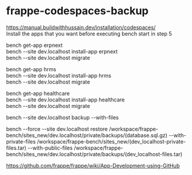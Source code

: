 # frappe-codespaces-backup 

https://manual.buildwithhussain.dev/installation/codespaces/  
Install the apps that you want before executing bench start in step 5  

bench get-app erpnext  
bench --site dev.localhost install-app erpnext  
bench --site dev.localhost migrate  
  
bench get-app hrms  
bench --site dev.localhost install-app hrms  
bench --site dev.localhost migrate  
  
bench get-app healthcare  
bench --site dev.localhost install-app  healthcare  
bench --site dev.localhost migrate  
  
bench --site dev.localhost backup --with-files  

bench --force --site dev.localhost  restore  /workspace/frappe-bench/sites_new/dev.localhost/private/backups/(database.sql.gz)   --with-private-files  /workspace/frappe-bench/sites_new/(dev_localhost-private-files.tar)  --with-public-files  /workspace/frappe-bench/sites_new/dev.localhost/private/backups/(dev_localhost-files.tar)


https://github.com/frappe/frappe/wiki/App-Development-using-GitHub  
